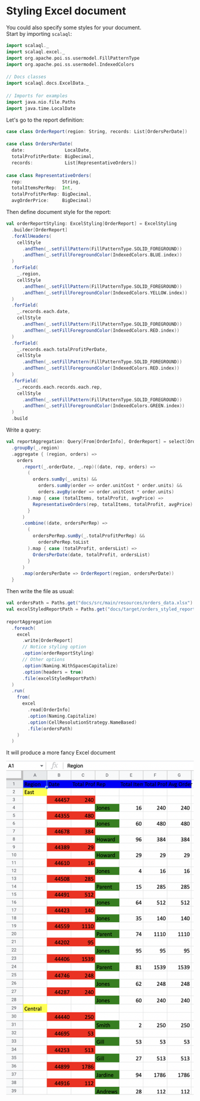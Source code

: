 # Styling Excel document

<head>
  <meta charset="UTF-8" />
  <meta name="author" content="Vitalii Honta" />
  <meta name="description" content="Customizing Excel documents in Scala QL Excel module" />
  <meta name="keywords" content="scala-ql, scala-ql-excel, scala process excel files, scala-ql customize excel file, scala generate excel report, scala-ql generate excel report" />
</head>

You could also specify some styles for your document.  
Start by importing `scalaql`:

```scala mdoc
import scalaql._
import scalaql.excel._
import org.apache.poi.ss.usermodel.FillPatternType
import org.apache.poi.ss.usermodel.IndexedColors

// Docs classes
import scalaql.docs.ExcelData._

// Imports for examples
import java.nio.file.Paths
import java.time.LocalDate
```

Let's go to the report definition:

```scala mdoc
case class OrderReport(region: String, records: List[OrdersPerDate])

case class OrdersPerDate(
  date:               LocalDate,
  totalProfitPerDate: BigDecimal,
  records:            List[RepresentativeOrders])

case class RepresentativeOrders(
  rep:               String,
  totalItemsPerRep:  Int,
  totalProfitPerRep: BigDecimal,
  avgOrderPrice:     BigDecimal)
```

Then define document style for the report:

```scala mdoc
val orderReportStyling: ExcelStyling[OrderReport] = ExcelStyling
  .builder[OrderReport]
  .forAllHeaders(
    cellStyle
      .andThen(_.setFillPattern(FillPatternType.SOLID_FOREGROUND))
      .andThen(_.setFillForegroundColor(IndexedColors.BLUE.index))
  )
  .forField(
    _.region, 
    cellStyle
      .andThen(_.setFillPattern(FillPatternType.SOLID_FOREGROUND))
      .andThen(_.setFillForegroundColor(IndexedColors.YELLOW.index))
  )
  .forField(
    _.records.each.date, 
    cellStyle
      .andThen(_.setFillPattern(FillPatternType.SOLID_FOREGROUND))
      .andThen(_.setFillForegroundColor(IndexedColors.RED.index))
  )
  .forField(
    _.records.each.totalProfitPerDate, 
    cellStyle
      .andThen(_.setFillPattern(FillPatternType.SOLID_FOREGROUND))
      .andThen(_.setFillForegroundColor(IndexedColors.RED.index))
  )
  .forField(
    _.records.each.records.each.rep, 
    cellStyle
      .andThen(_.setFillPattern(FillPatternType.SOLID_FOREGROUND))
      .andThen(_.setFillForegroundColor(IndexedColors.GREEN.index))
  )
  .build
```

Write a query:

```scala mdoc
val reportAggregation: Query[From[OrderInfo], OrderReport] = select[OrderInfo]
  .groupBy(_.region)
  .aggregate { (region, orders) =>
    orders
      .report(_.orderDate, _.rep)((date, rep, orders) =>
        (
          orders.sumBy(_.units) &&
            orders.sumBy(order => order.unitCost * order.units) &&
            orders.avgBy(order => order.unitCost * order.units)
        ).map { case (totalItems, totalProfit, avgPrice) =>
          RepresentativeOrders(rep, totalItems, totalProfit, avgPrice)
        }
      )
      .combine((date, ordersPerRep) =>
        (
          ordersPerRep.sumBy(_.totalProfitPerRep) &&
            ordersPerRep.toList
        ).map { case (totalProfit, ordersList) =>
          OrdersPerDate(date, totalProfit, ordersList)
        }
      )
      .map(ordersPerDate => OrderReport(region, ordersPerDate))
  }
```

Then write the file as usual:

```scala mdoc
val ordersPath = Paths.get("docs/src/main/resources/orders_data.xlsx")
val excelStyledReportPath = Paths.get("docs/target/orders_styled_report.xlsx")

reportAggregation
  .foreach(
    excel
      .write[OrderReport]
      // Notice styling option
      .option(orderReportStyling)
      // Other options
      .option(Naming.WithSpacesCapitalize)
      .option(headers = true)
      .file(excelStyledReportPath)
  )
  .run(
    from(
      excel
        .read[OrderInfo]
        .option(Naming.Capitalize)
        .option(CellResolutionStrategy.NameBased)
        .file(ordersPath)
    )
  )
```

It will produce a more fancy Excel document

![Styled report](excel_styled_report.png)